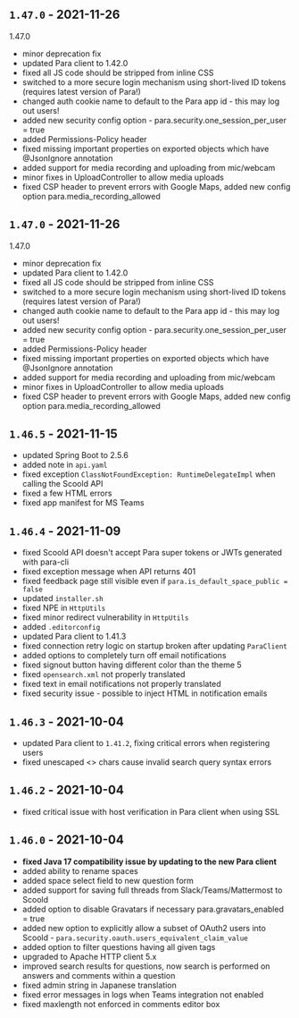 ## `1.47.0` - 2021-11-26
1.47.0

- minor deprecation fix
- updated Para client to 1.42.0
- fixed all JS code should be stripped from inline CSS
- switched to a more secure login mechanism using short-lived ID tokens (requires latest version of Para!)
- changed auth cookie name to default to the Para app id - this may log out users!
- added new security config option - para.security.one_session_per_user = true
- added Permissions-Policy header
- fixed missing important properties on exported objects which have @JsonIgnore annotation
- added support for media recording and uploading from mic/webcam
- minor fixes in UploadController to allow media uploads
- fixed CSP header to prevent errors with Google Maps, added new config option para.media_recording_allowed

## `1.47.0` - 2021-11-26
1.47.0

- minor deprecation fix
- updated Para client to 1.42.0
- fixed all JS code should be stripped from inline CSS
- switched to a more secure login mechanism using short-lived ID tokens (requires latest version of Para!)
- changed auth cookie name to default to the Para app id - this may log out users!
- added new security config option - para.security.one_session_per_user = true
- added Permissions-Policy header
- fixed missing important properties on exported objects which have @JsonIgnore annotation
- added support for media recording and uploading from mic/webcam
- minor fixes in UploadController to allow media uploads
- fixed CSP header to prevent errors with Google Maps, added new config option para.media_recording_allowed

## `1.46.5` - 2021-11-15

- updated Spring Boot to 2.5.6
- added note in `api.yaml`
- fixed exception `ClassNotFoundException: RuntimeDelegateImpl` when calling the Scoold API
- fixed a few HTML errors
- fixed app manifest for MS Teams

## `1.46.4` - 2021-11-09

- fixed Scoold API doesn't accept Para super tokens or JWTs generated with para-cli 
- fixed exception message when API returns 401 
- fixed feedback page still visible even if `para.is_default_space_public = false`
- updated `installer.sh` 
- fixed NPE in `HttpUtils` 
- fixed minor redirect vulnerability in `HttpUtils`
- added `.editorconfig` 
- updated Para client to 1.41.3 
- fixed connection retry logic on startup broken after updating `ParaClient`
- added options to completely turn off email notifications 
- fixed signout button having different color than the theme 5
- fixed `opensearch.xml` not properly translated 
- fixed text in email notifications not properly translated 
- fixed security issue - possible to inject HTML in notification emails

## `1.46.3` - 2021-10-04

- updated Para client to `1.41.2`, fixing critical errors when registering users
- fixed unescaped <> chars cause invalid search query syntax errors

## `1.46.2` - 2021-10-04

- fixed critical issue with host verification in Para client when using SSL

## `1.46.0` - 2021-10-04

- **fixed Java 17 compatibility issue by updating to the new Para client**
- added ability to rename spaces
- added space select field to new question form
- added support for saving full threads from Slack/Teams/Mattermost to Scoold
- added option to disable Gravatars if necessary para.gravatars_enabled = true
- added new option to explicitly allow a subset of OAuth2 users into Scoold - `para.security.oauth.users_equivalent_claim_value`
- added option to filter questions having all given tags
- upgraded to Apache HTTP client 5.x
- improved search results for questions, now search is performed on answers and comments within a question
- fixed admin string in Japanese translation
- fixed error messages in logs when Teams integration not enabled
- fixed maxlength not enforced in comments editor box
